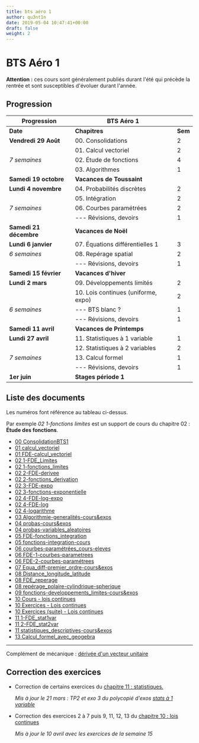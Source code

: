 ```yaml
---
title: bts aéro 1
author: qu3nt1n
date: 2019-05-04 10:47:41+00:00
draft: false
weight: 2
---
```


# BTS Aéro 1

**Attention :** ces cours sont généralement publiés durant l'été qui précède la rentrée et sont susceptibles d'évoluer durant l'année.

## Progression

| Progression            	| **BTS Aéro 1**                      	|         	|
|------------------------	|-------------------------------------	|---------	|
| **Date**               	| **Chapitres**                       	| **Sem** 	|
| **Vendredi 29 Août**   	| 00. Consolidations                  	| 2       	|
|                        	| 01. Calcul vectoriel                	| 2       	|
| _7 semaines_           	| 02. Étude de fonctions              	| 4       	|
|                        	| 03. Algorithmes                     	| 1       	|
| **Samedi 19 octobre**  	| **Vacances de Toussaint**           	|         	|
| **Lundi 4 novembre**   	| 04. Probabilités discrètes          	| 2       	|
|                        	| 05. Intégration                     	| 2       	|
| _7 semaines_           	| 06. Courbes paramétrées             	| 2       	|
|                        	| --- Révisions, devoirs              	| 1       	|
| **Samedi 21 décembre** 	| **Vacances de Noël**                	|         	|
| **Lundi 6 janvier**    	| 07. Équations différentielles 1     	| 3       	|
| _6 semaines_           	| 08. Repérage spatial                	| 2       	|
|                        	| --- Révisions, devoirs              	| 1       	|
| **Samedi 15 février**  	| **Vacances d'hiver**                	|         	|
| **Lundi 2 mars**       	| 09. Développements limités          	| 2       	|
|                        	| 10. Lois continues (uniforme, expo) 	| 2       	|
| _6 semaines_           	| --- BTS blanc ?                     	| 1       	|
|                        	| --- Révisions, devoirs              	| 1       	|
| **Samedi 11 avril**    	| **Vacances de Printemps**           	|         	|
| **Lundi 27 avril**     	| 11. Statistiques à 1 variable       	| 1       	|
|                        	| 12. Statistiques à 2 variables      	| 2       	|
| _7 semaines_           	| 13. Calcul formel                   	| 1       	|
|                        	| --- Révisions, devoirs              	| 1       	|
| **1er juin**           	| **Stages période 1**                	|         	|

## Liste des documents

Les numéros font référence au tableau ci-dessus.

Par exemple *02 1-fonctions limites* est un support de cours du chapitre 02 : **Étude des fonctions**.

* [00 ConsolidationBTS1](/uploads/maths/bts_aero_1/00-ConsolidationBTS1.pdf)
* [01 calcul_vectoriel](/uploads/maths/bts_aero_1/01-calcul_vectoriel.pdf)
* [01 FDE-calcul_vectoriel](/uploads/maths/bts_aero_1/01-FDE-calcul_vectoriel.pdf)
* [02 1-FDE_Limites](/uploads/maths/bts_aero_1/02-1-FDE_Limites.pdf)
* [02 1-fonctions_limites](/uploads/maths/bts_aero_1/02-1-fonctions_limites.pdf)
* [02 2-FDE-derivee](/uploads/maths/bts_aero_1/02-2-FDE-derivee.pdf)
* [02 2-fonctions_derivation](/uploads/maths/bts_aero_1/02-2-fonctions_derivation.pdf)
* [02 3-FDE-expo](/uploads/maths/bts_aero_1/02-3-FDE-expo.pdf)
* [02 3-fonctions-exponentielle](/uploads/maths/bts_aero_1/02-3-fonctions-exponentielle.pdf)
* [02 4-FDE-log-expo](/uploads/maths/bts_aero_1/02-4-FDE-log-expo.pdf)
* [02 4-FDE-log](/uploads/maths/bts_aero_1/02-4-FDE-log.pdf)
* [02 4-logarithme](/uploads/maths/bts_aero_1/02-4-logarithme.pdf)
* [03 Algorithmie-generalités-cours&exos](/uploads/maths/bts_aero_1/03-Algorithmie-generalités-cours&exos.pdf)
* [04 probas-cours&exos](/uploads/maths/bts_aero_1/04-probas-cours&exos.pdf)
* [04 probas-variables_aleatoires](/uploads/maths/bts_aero_1/04-probas-variables_aleatoires.pdf)
* [05 FDE-fonctions_integration](/uploads/maths/bts_aero_1/05-FDE-fonctions_integration.pdf)
* [05 fonctions-integration-cours](/uploads/maths/bts_aero_1/05-fonctions-integration-cours.pdf)
* [06 courbes-paramétrées_cours-eleves](/uploads/maths/bts_aero_1/06-courbes-paramétrées_cours-eleves.pdf)
* [06 FDE-1-courbes-parametrees](/uploads/maths/bts_aero_1/06-FDE-1-courbes-parametrees.pdf)
* [06 FDE-2-courbes-paramétrees](/uploads/maths/bts_aero_1/06-FDE-2-courbes-paramétrees.pdf)
* [07 Equa_diff-premier_ordre-cours&exos](/uploads/maths/bts_aero_1/07-Equa_diff-premier_ordre-cours&exos.pdf)
* [08 Distance_longitude_latitude](/uploads/maths/bts_aero_1/08-Distance_longitude_latitude.pdf)
* [08 FDE_reperage](/uploads/maths/bts_aero_1/08-FDE_reperage.pdf)
* [08 repérage_polaire-cylindrique-spherique](/uploads/maths/bts_aero_1/08-repérage_polaire-cylindrique-spherique.pdf)
* [09 fonctions-developpements_limites-cours&exos](/uploads/maths/bts_aero_1/09-fonctions-developpements_limites-cours&exos.pdf)
* [10 Cours - lois continues](/uploads/maths/bts_aero_1/10-probas-lois_à_densite.pdf)
* [10 Exercices - Lois continues](/uploads/maths/bts_aero_1/10-exos_lois_densite_uniforme_expo.pdf)
* [10 Exercices (suite) - Lois continues](/uploads/maths/bts_aero_1/10-exercices_lois_continues.pdf)
* [11 1-FDE_stat1var](/uploads/maths/bts_aero_1/11-1-FDE_stat1var.pdf)
* [11 2-FDE_stat2var](/uploads/maths/bts_aero_1/11-2-FDE_stat2var.pdf)
* [11 statistiques_descriptives-cours&exos](/uploads/maths/bts_aero_1/11-statistiques_descriptives-cours&exos.pdf)
* [13 Calcul_formel_avec_geogebra](/uploads/maths/bts_aero_1/13-Calcul_formel_avec_geogebra.pdf)

---

Complément de mécanique : [dérivée d'un vecteur unitaire](/uploads/maths/bts_aero_1/derivee_vecteur_unitaire.pdf)


## Correction des exercices

* Correction de certains exercices du [chapitre 11 : statistiques.](/uploads/maths/bts_aero_1/chapitre_11_exos.pdf)

  _Mis à jour le 21 mars : TP2 et exo 3 du polycopié d'exos [stats à 1 variable](/uploads/maths/bts_aero_1/11-1-FDE_stat1var.pdf)_
* Correction des exercices 2 à 7 puis 9, 11, 12, 13 du [chapitre 10 : lois continues](/uploads/maths/bts_aero_1/chapitre_10.pdf)

  _Mis à jour le 10 avril avec les exercices de la semaine 15_
